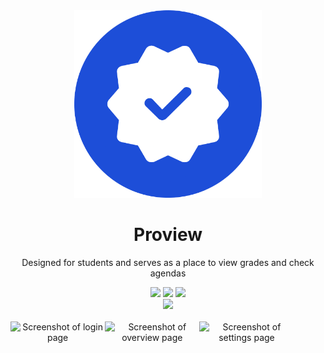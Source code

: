<div align=center>
  <img src="/src/logo/logo.png" width="300rem">
  <h1>Proview</h1>
  <p>Designed for students and serves as a place to view grades and check agendas</p>
  <a href="https://github.com/wo-r-professional/blob/main/license.md"><img src="https://img.shields.io/github/license/wo-r-professional/proview?style=social&label=License"></a>
  <a href="https://github.com/wo-r-professional/commits/main/"><img src="https://img.shields.io/github/last-commit/wo-r-professional/proview?style=social&label=Last Commit"></a>
  <a href="https://github.com/wo-r-professional/actions/workflows/pages/pages-build-deployment"><img src="https://img.shields.io/github/deployments/wo-r-professional/github-pages?style=social&label=Github Pages"></a>
  <br>
  <a href="/"><img src="https://img.shields.io/website?url=https%3A%2F%2Fwo-r-professional.github.io%2Fproview%2F%3Fpage%3Dsettings&up_message=running&down_message=stopped&style=social&label=Proview Website"></a>
  <br>
  <br>
  <div style="display: flex;"> 
    <img src="https://github.com/wo-r-professional/assets/78428114/5f829e68-e9e3-4369-bc92-9f872d5757c6" alt="Screenshot of login page" width="30%">
    <img src="https://github.com/wo-r-professional/assets/78428114/73ac98cd-701d-4e14-b79d-50dc27037311" alt="Screenshot of overview page" width="30%">
    <img src="https://github.com/wo-r-professional/assets/78428114/0c47dc0b-4382-4774-9416-6da24e5f7b3d" alt="Screenshot of settings page" width="30%">
  </div>
</div>